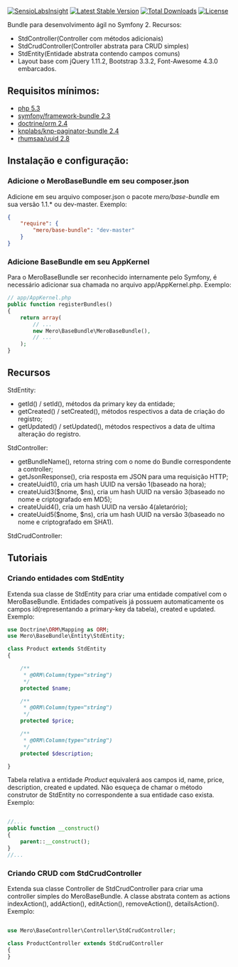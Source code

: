 [![SensioLabsInsight](https://insight.sensiolabs.com/projects/4612cf8e-4579-4ad5-a2ca-8e4620da09c8/mini.png)](https://insight.sensiolabs.com/projects/4612cf8e-4579-4ad5-a2ca-8e4620da09c8) [![Latest Stable Version](https://poser.pugx.org/mero/base-bundle/v/stable.svg)](https://packagist.org/packages/mero/base-bundle) [![Total Downloads](https://poser.pugx.org/mero/base-bundle/downloads.svg)](https://packagist.org/packages/mero/base-bundle) [![License](https://poser.pugx.org/mero/base-bundle/license.svg)](https://packagist.org/packages/mero/base-bundle)

Bundle para desenvolvimento ágil no Symfony 2. Recursos:

- StdController(Controller com métodos adicionais)
- StdCrudController(Controller abstrata para CRUD simples)
- StdEntity(Entidade abstrata contendo campos comuns)
- Layout base com jQuery 1.11.2, Bootstrap 3.3.2, Font-Awesome 4.3.0 embarcados.

## Requisitos mínimos:
- [php 5.3](http://php.net)
- [symfony/framework-bundle 2.3](https://packagist.org/packages/symfony/framework-bundle)
- [doctrine/orm 2.4](https://packagist.org/packages/doctrine/orm)
- [knplabs/knp-paginator-bundle 2.4](https://packagist.org/packages/knplabs/knp-paginator-bundle)
- [rhumsaa/uuid 2.8](https://packagist.org/packages/rhumsaa/uuid)

## Instalação e configuração:

### Adicione o MeroBaseBundle em seu composer.json

Adicione em seu arquivo composer.json o pacote *mero/base-bundle* em sua versão 1.1.* ou dev-master.
Exemplo:

```json
{
    "require": {
        "mero/base-bundle": "dev-master"
    }
}
```

### Adicione BaseBundle em seu AppKernel

Para o MeroBaseBundle ser reconhecido internamente pelo Symfony, é necessário adicionar sua chamada no arquivo
app/AppKernel.php. Exemplo:

```php
// app/AppKernel.php
public function registerBundles()
{
    return array(
        // ...
        new Mero\BaseBundle\MeroBaseBundle(),
        // ...
    );
}
```

## Recursos

StdEntity:
- getId() / setId(), métodos da primary key da entidade;
- getCreated() / setCreated(), métodos respectivos a data de criação do registro;
- getUpdated() / setUpdated(), métodos respectivos a data de ultima alteração do registro.

StdController:
- getBundleName(), retorna string com o nome do Bundle correspondente a controller;
- getJsonResponse(), cria resposta em JSON para uma requisição HTTP;
- createUuid1(), cria um hash UUID na versão 1(baseado na hora);
- createUuid3($nome, $ns), cria um hash UUID na versão 3(baseado no nome e criptografado em MD5);
- createUuid4(), cria um hash UUID na versão 4(aletarório);
- createUuid5($nome, $ns), cria um hash UUID na versão 3(baseado no nome e criptografado em SHA1).

StdCrudController:


## Tutoriais

### Criando entidades com StdEntity

Extenda sua classe de StdEntity para criar uma entidade compatível com o MeroBaseBundle. Entidades compatíveis
já possuem automaticamente os campos id(representando a primary-key da tabela), created e updated. Exemplo:

```php
use Doctrine\ORM\Mapping as ORM;
use Mero\BaseBundle\Entity\StdEntity;

class Product extends StdEntity
{

    /**
     * @ORM\Column(type="string")
     */
    protected $name;

    /**
     * @ORM\Column(type="string")
     */
    protected $price;

    /**
     * @ORM\Column(type="string")
     */
    protected $description;

}

```

Tabela relativa a entidade *Product* equivalerá aos campos id, name, price, description, created e updated. Não esqueça
de chamar o método construtor de StdEntity no correspondente a sua entidade caso exista. Exemplo:

```php

//...
public function __construct()
{
    parent::__construct();
}
//...

```

### Criando CRUD com StdCrudController

Extenda sua classe Controller de StdCrudController para criar uma controller simples do MeroBaseBundle. A classe
abstrata contem as actions indexAction(), addAction(), editAction(), removeAction(), detailsAction(). Exemplo:

```php

use Mero\BaseController\Controller\StdCrudController;

class ProductController extends StdCrudController
{
}

```
